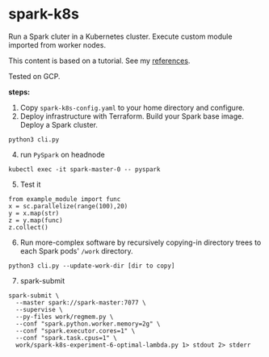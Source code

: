 # spark-k8s

Run a Spark cluter in a Kubernetes cluster. Execute custom module imported from worker nodes. 

This content is based on a tutorial. See my [references](#references).

Tested on GCP. 

**steps:**
1. Copy `spark-k8s-config.yaml` to your home directory and configure.
2. Deploy infrastructure with Terraform. Build your Spark base image. Deploy a Spark cluster.
```
python3 cli.py 
```
4. run `PySpark` on headnode 
```
kubectl exec -it spark-master-0 -- pyspark 
```
5. Test it
```
from example_module import func 
x = sc.parallelize(range(100),20)
y = x.map(str) 
z = y.map(func)
z.collect()
```
6. Run more-complex software by recursively copying-in directory trees to each Spark pods' `/work` directory.
```
python3 cli.py --update-work-dir [dir to copy]
```
7. spark-submit
```
spark-submit \
  --master spark://spark-master:7077 \
  --supervise \
  --py-files work/regmem.py \
  --conf "spark.python.worker.memory=2g" \
  --conf "spark.executor.cores=1" \
  --conf "spark.task.cpus=1" \
  work/spark-k8s-experiment-6-optimal-lambda.py 1> stdout 2> stderr
```
